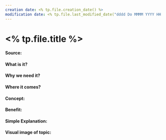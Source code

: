 ```yaml
---
creation date: <% tp.file.creation_date() %>
modification date: <% tp.file.last_modified_date("dddd Do MMMM YYYY HH:mm:ss") %>
---
```


# <% tp.file.title %>

#### Source:


#### What is it?


#### Why we need it?


#### Where it comes?


#### Concept:


#### Benefit:


#### Simple Explanation:


#### Visual image of topic: